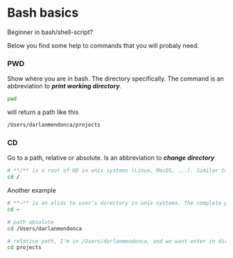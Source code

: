 # Bash basics

Beginner in bash/shell-script? 

Below you find some help to commands that you will probaly need.

### PWD
Show where you are in bash. The directory specifically. The command is an abbreviation to ***print working directory***.

```sh
pwd
```

will return a path like this

```sh
/Users/darlanmendonca/projects
```

### CD
Go to a path, relative or absolute. Is an abbreviation to ***change directory***

```sh
# **/** is a root of HD in unix systems (Linux, MacOS, ...). Similar to **c:** if yo're in a Windows.
cd /
```

Another example

```sh
# **~** is an alias to user's directory in unix systems. The complete path is anything like **/Users/darlanmendonca**
cd ~
```

```sh
# path absolute
cd /Users/darlanmendonca
```

```sh
# relative path, I'm in /Users/darlanmendonca, and we want enter in directory projects, inside where we're.
cd projects
```
